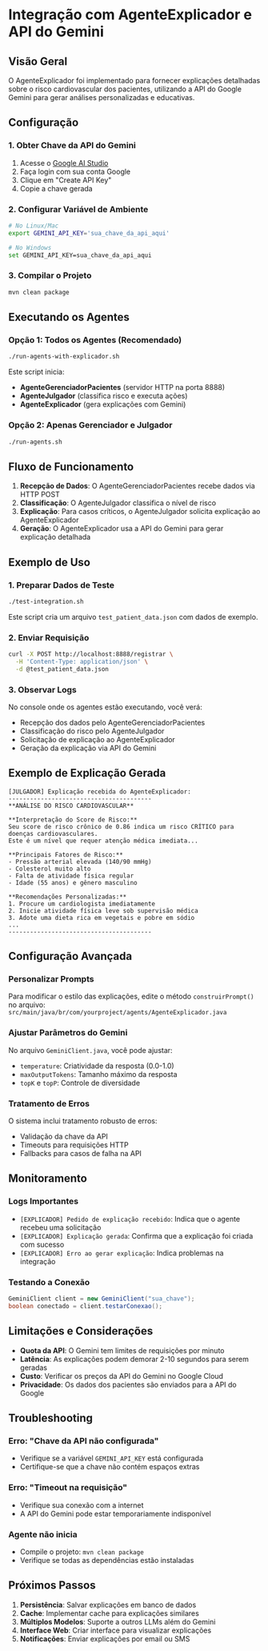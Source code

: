 # Integração com AgenteExplicador e API do Gemini

## Visão Geral

O AgenteExplicador foi implementado para fornecer explicações detalhadas sobre o risco cardiovascular dos pacientes, utilizando a API do Google Gemini para gerar análises personalizadas e educativas.

## Configuração

### 1. Obter Chave da API do Gemini

1. Acesse o [Google AI Studio](https://makersuite.google.com/app/apikey)
2. Faça login com sua conta Google
3. Clique em "Create API Key"
4. Copie a chave gerada

### 2. Configurar Variável de Ambiente

```bash
# No Linux/Mac
export GEMINI_API_KEY='sua_chave_da_api_aqui'

# No Windows
set GEMINI_API_KEY=sua_chave_da_api_aqui
```

### 3. Compilar o Projeto

```bash
mvn clean package
```

## Executando os Agentes

### Opção 1: Todos os Agentes (Recomendado)

```bash
./run-agents-with-explicador.sh
```

Este script inicia:
- **AgenteGerenciadorPacientes** (servidor HTTP na porta 8888)
- **AgenteJulgador** (classifica risco e executa ações)
- **AgenteExplicador** (gera explicações com Gemini)

### Opção 2: Apenas Gerenciador e Julgador

```bash
./run-agents.sh
```

## Fluxo de Funcionamento

1. **Recepção de Dados**: O AgenteGerenciadorPacientes recebe dados via HTTP POST
2. **Classificação**: O AgenteJulgador classifica o nível de risco
3. **Explicação**: Para casos críticos, o AgenteJulgador solicita explicação ao AgenteExplicador
4. **Geração**: O AgenteExplicador usa a API do Gemini para gerar explicação detalhada

## Exemplo de Uso

### 1. Preparar Dados de Teste

```bash
./test-integration.sh
```

Este script cria um arquivo `test_patient_data.json` com dados de exemplo.

### 2. Enviar Requisição

```bash
curl -X POST http://localhost:8888/registrar \
  -H 'Content-Type: application/json' \
  -d @test_patient_data.json
```

### 3. Observar Logs

No console onde os agentes estão executando, você verá:
- Recepção dos dados pelo AgenteGerenciadorPacientes
- Classificação do risco pelo AgenteJulgador
- Solicitação de explicação ao AgenteExplicador
- Geração da explicação via API do Gemini

## Exemplo de Explicação Gerada

```
[JULGADOR] Explicação recebida do AgenteExplicador:
----------------------------------------
**ANÁLISE DO RISCO CARDIOVASCULAR**

**Interpretação do Score de Risco:**
Seu score de risco crônico de 0.86 indica um risco CRÍTICO para doenças cardiovasculares. 
Este é um nível que requer atenção médica imediata...

**Principais Fatores de Risco:**
- Pressão arterial elevada (140/90 mmHg)
- Colesterol muito alto
- Falta de atividade física regular
- Idade (55 anos) e gênero masculino

**Recomendações Personalizadas:**
1. Procure um cardiologista imediatamente
2. Inicie atividade física leve sob supervisão médica
3. Adote uma dieta rica em vegetais e pobre em sódio
...
----------------------------------------
```

## Configuração Avançada

### Personalizar Prompts

Para modificar o estilo das explicações, edite o método `construirPrompt()` no arquivo:
`src/main/java/br/com/yourproject/agents/AgenteExplicador.java`

### Ajustar Parâmetros do Gemini

No arquivo `GeminiClient.java`, você pode ajustar:
- `temperature`: Criatividade da resposta (0.0-1.0)
- `maxOutputTokens`: Tamanho máximo da resposta
- `topK` e `topP`: Controle de diversidade

### Tratamento de Erros

O sistema inclui tratamento robusto de erros:
- Validação da chave da API
- Timeouts para requisições HTTP
- Fallbacks para casos de falha na API

## Monitoramento

### Logs Importantes

- `[EXPLICADOR] Pedido de explicação recebido`: Indica que o agente recebeu uma solicitação
- `[EXPLICADOR] Explicação gerada`: Confirma que a explicação foi criada com sucesso
- `[EXPLICADOR] Erro ao gerar explicação`: Indica problemas na integração

### Testando a Conexão

```java
GeminiClient client = new GeminiClient("sua_chave");
boolean conectado = client.testarConexao();
```

## Limitações e Considerações

- **Quota da API**: O Gemini tem limites de requisições por minuto
- **Latência**: As explicações podem demorar 2-10 segundos para serem geradas
- **Custo**: Verificar os preços da API do Gemini no Google Cloud
- **Privacidade**: Os dados dos pacientes são enviados para a API do Google

## Troubleshooting

### Erro: "Chave da API não configurada"
- Verifique se a variável `GEMINI_API_KEY` está configurada
- Certifique-se que a chave não contém espaços extras

### Erro: "Timeout na requisição"
- Verifique sua conexão com a internet
- A API do Gemini pode estar temporariamente indisponível

### Agente não inicia
- Compile o projeto: `mvn clean package`
- Verifique se todas as dependências estão instaladas

## Próximos Passos

1. **Persistência**: Salvar explicações em banco de dados
2. **Cache**: Implementar cache para explicações similares
3. **Múltiplos Modelos**: Suporte a outros LLMs além do Gemini
4. **Interface Web**: Criar interface para visualizar explicações
5. **Notificações**: Enviar explicações por email ou SMS
